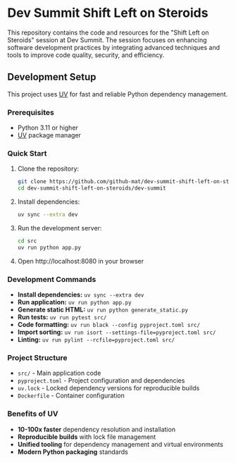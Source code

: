 # Dev Summit Shift Left on Steroids

This repository contains the code and resources for the "Shift Left on Steroids" session at Dev Summit. The session focuses on enhancing software development practices by integrating advanced techniques and tools to improve code quality, security, and efficiency.

## Development Setup

This project uses [UV](https://docs.astral.sh/uv/) for fast and reliable Python dependency management.

### Prerequisites

- Python 3.11 or higher
- [UV](https://docs.astral.sh/uv/getting-started/installation/) package manager

### Quick Start

1. Clone the repository:
   ```bash
   git clone https://github.com/github-mat/dev-summit-shift-left-on-steroids.git
   cd dev-summit-shift-left-on-steroids/dev-summit
   ```

2. Install dependencies:
   ```bash
   uv sync --extra dev
   ```

3. Run the development server:
   ```bash
   cd src
   uv run python app.py
   ```

4. Open http://localhost:8080 in your browser

### Development Commands

- **Install dependencies:** `uv sync --extra dev`
- **Run application:** `uv run python app.py`
- **Generate static HTML:** `uv run python generate_static.py`
- **Run tests:** `uv run pytest src/`
- **Code formatting:** `uv run black --config pyproject.toml src/`
- **Import sorting:** `uv run isort --settings-file=pyproject.toml src/`
- **Linting:** `uv run pylint --rcfile=pyproject.toml src/`

### Project Structure

- `src/` - Main application code
- `pyproject.toml` - Project configuration and dependencies
- `uv.lock` - Locked dependency versions for reproducible builds
- `Dockerfile` - Container configuration

### Benefits of UV

- **10-100x faster** dependency resolution and installation
- **Reproducible builds** with lock file management
- **Unified tooling** for dependency management and virtual environments
- **Modern Python packaging** standards